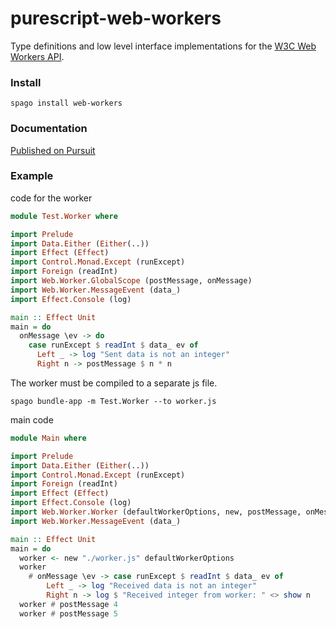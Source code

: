 # purescript-web-workers

Type definitions and low level interface implementations for the [W3C Web Workers API](https://html.spec.whatwg.org/multipage/workers.html).

### Install

```
spago install web-workers
```

### Documentation

[Published on Pursuit](https://pursuit.purescript.org/packages/purescript-web-workers/)

### Example

code for the worker

```purescript
module Test.Worker where

import Prelude
import Data.Either (Either(..))
import Effect (Effect)
import Control.Monad.Except (runExcept)
import Foreign (readInt)
import Web.Worker.GlobalScope (postMessage, onMessage)
import Web.Worker.MessageEvent (data_)
import Effect.Console (log)

main :: Effect Unit
main = do
  onMessage \ev -> do
    case runExcept $ readInt $ data_ ev of
      Left _ -> log "Sent data is not an integer"
      Right n -> postMessage $ n * n
```

The worker must be compiled to a separate js file.
```
spago bundle-app -m Test.Worker --to worker.js
```

main code

```purescript
module Main where

import Prelude
import Data.Either (Either(..))
import Control.Monad.Except (runExcept)
import Foreign (readInt)
import Effect (Effect)
import Effect.Console (log)
import Web.Worker.Worker (defaultWorkerOptions, new, postMessage, onMessage)
import Web.Worker.MessageEvent (data_)

main :: Effect Unit
main = do
  worker <- new "./worker.js" defaultWorkerOptions
  worker
    # onMessage \ev -> case runExcept $ readInt $ data_ ev of
        Left _ -> log "Received data is not an integer"
        Right n -> log $ "Received integer from worker: " <> show n
  worker # postMessage 4
  worker # postMessage 5
```

